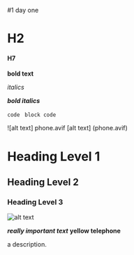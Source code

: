 #1 day one
# H2
#### H7

**bold text** 

*italics*

***bold italics***

`code`
``` block code```

![alt text] phone.avif
[alt text] (phone.avif)



# Heading Level 1
## Heading Level 2
### Heading Level 3

![alt text](phone_yellow.jpg)

***really important text***
**yellow telephone**

a description.
